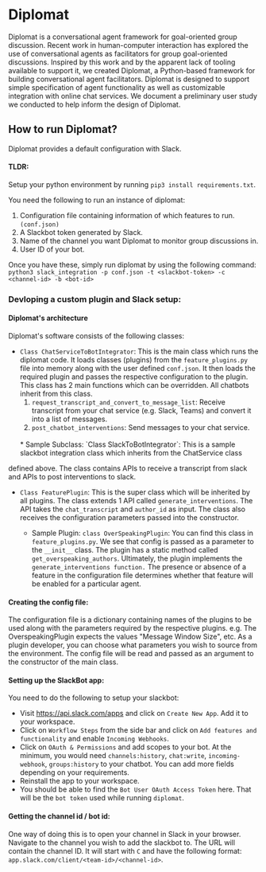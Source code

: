 # Diplomat

Diplomat is a conversational agent framework for goal-oriented group discussion. Recent work in human-computer interaction has explored the use of conversational agents as facilitators for group goal-oriented discussions. Inspired by this work and by the apparent lack of tooling available to support it, we created Diplomat, a Python-based framework for building conversational agent facilitators. Diplomat is designed to support simple specification of agent functionality as well as customizable integration with online chat services. We document a preliminary user study we conducted to help inform the design of Diplomat.

## How to run Diplomat? 
Diplomat provides a default configuration with Slack.

#### TLDR:
Setup your python environment by running 
`pip3 install requirements.txt`.

You need the following to run an instance of diplomat: 
1. Configuration file containing information of which features to run. `(conf.json)`
2. A Slackbot token generated by Slack.
3. Name of the channel you want Diplomat to monitor group discussions in.
4. User ID of your bot. 

Once you have these, simply run diplomat by using the following command: 
`python3 slack_integration -p conf.json -t <slackbot-token> -c <channel-id> -b <bot-id>` 

### Devloping a custom plugin and Slack setup:
#### Diplomat's architecture
Diplomat's software consists of the following classes: 

* `Class ChatServiceToBotIntegrator`: This is the main class which runs the diplomat code. 
It loads classes (plugins) from the `feature_plugins.py` file into memory along with the user defined `conf.json`. 
It then loads the required plugin and passes the respective configuration to the plugin. This class has 2 main functions 
which can be overridden. All chatbots inherit from this class. 
    1. `request_transcript_and_convert_to_message_list`: Receive transcript from your chat service (e.g. Slack, Teams)
    and convert it into a list of messages.
    2. `post_chatbot_interventions`: Send messages to your chat service.     
    <br>
    * Sample Subclass: `Class SlackToBotIntegrator`: This is a sample slackbot integration class which inherits from the ChatService class 
defined above. The class contains APIs to receive a transcript from slack and APIs to post interventions to slack. 

* `Class FeaturePlugin`: This is the super class which will be inherited by all plugins. The class extends 1 API called
`generate_interventions`. The API takes the `chat_transcript` and `author_id` as input. The class also receives the 
configuration parameters passed into the constructor. 

    * Sample Plugin: `class OverSpeakingPlugin`:  You can find this class in `feature_plugins.py`. We see that config is passed 
as a parameter to the `__init__` class. The plugin has a static method called `get_overspeaking_authors`. Ultimately, the plugin
implements the `generate_interventions function.` The presence or absence of a feature in the configuration file determines whether that feature will be enabled for a particular agent.  
 

#### Creating the config file: 
The configuration file is a dictionary containing names of the plugins to be used along with the parameters required 
by the respective plugins. e.g. The OverspeakingPlugin expects the values "Message Window Size", etc. 
As a plugin developer, you can choose what parameters you wish to source from the environment. The config file will be 
read and passed as an argument to the constructor of the main class. 

#### Setting up the SlackBot app:
You need to do the following to setup your slackbot:  
* Visit https://api.slack.com/apps and click on `Create New App`. Add it to your workspace.  
* Click on `Workflow Steps` from the side bar and click on `Add features and functionality` and enable `Incoming Webhooks`.
* Click on `OAuth & Permissions` and add scopes to your bot. At the minimum, you would need `channels:history`, `chat:write`,
`incoming-webhook`, `groups:history` to your chatbot. You can add more fields depending on your requirements. 
* Reinstall the app to your workspace. 
* You should be able to find the `Bot User OAuth Access Token` here. That will be the `bot token` used while running `diplomat`. 


#### Getting the channel id / bot id:
One way of doing this is to open your channel in Slack in your browser. 
Navigate to the channel you wish to add the slackbot to. The URL will contain the channel ID. It will start with `C` and 
have the following format: `app.slack.com/client/<team-id>/<channel-id>`.
